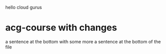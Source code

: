hello cloud gurus
# acg-course with changes

a sentence at the bottom
with some more
a sentence at the bottom of the file
